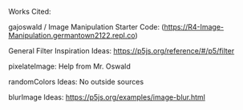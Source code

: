 Works Cited:

gajoswald / Image Manipulation Starter Code: (https://R4-Image-Manipulation.germantown2122.repl.co)

General Filter Inspiration Ideas: https://p5js.org/reference/#/p5/filter

pixelateImage: Help from Mr. Oswald

randomColors Ideas: No outside sources

blurImage Ideas: https://p5js.org/examples/image-blur.html
